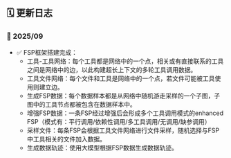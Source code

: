 
## 🗓️ 更新日志
### 📅 2025/09
- ✅ FSP框架搭建完成：
  - 工具-工具网络：每个工具都是网络中的一个点，相关或有直接联系的工具之间是网络中的边，以此构建超长上下文的多轮工具调用数据。
  - 工具文件网络：每个文件和工具是网络中的一个点，若文件可能被工具使用则建立边。
  - 生成FSP数据：每个数据样本都是从网络中随机游走采样的一个子图，子图中的工具节点都被包含在数据样本中。
  - 增强FSP数据：一条FSP经过增强后会形成多个工具调用模式的enhanced FSP（模式有：平行调用/依赖性调用/多工具调用/无调用/缺参调用）
  - 采样文件：每条FSP会根据工具文件网络进行文件采样，随机选择与FSP中工具相关的文件加入数据。
  - 生成数据轨迹：使用大模型根据FSP数据生成数据轨迹。
